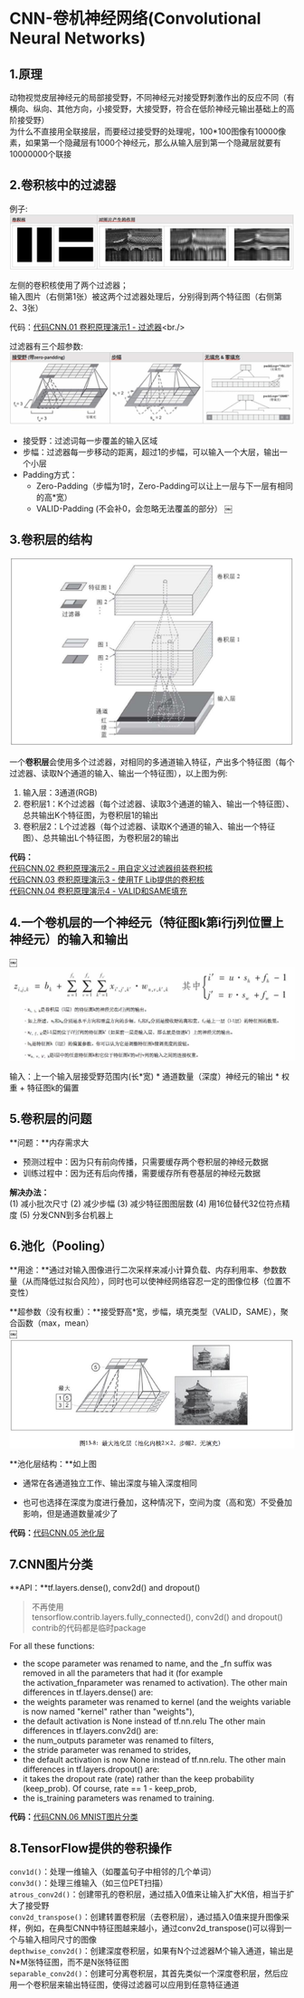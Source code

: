 # CNN-卷机神经网络(Convolutional Neural Networks)

## 1.原理
动物视觉皮层神经元的局部接受野，不同神经元对接受野刺激作出的反应不同（有横向、纵向、其他方向，小接受野，大接受野，符合在低阶神经元输出基础上的高阶接受野）<br/>
为什么不直接用全联接层，而要经过接受野的处理呢，100*100图像有10000像素，如果第一个隐藏层有1000个神经元，那么从输入层到第一个隐藏层就要有10000000个联接<br/>

## 2.卷积核中的过滤器

例子: <br/>
![14_cnn_01_filter.jpg](../pic/14_cnn_01_filter.jpg)

左侧的卷积核使用了两个过滤器；<br/>
输入图片（右侧第1张）被这两个过滤器处理后，分别得到两个特征图（右侧第2、3张）<br/>

代码：[代码CNN.01 卷积原理演示1 - 过滤器](14_cnn_code/14_code_01_convolution_demo_1_filter.md)<br./>

过滤器有三个超参数:<br/>
![14_cnn_02_filter_params.jpg](../pic/14_cnn_02_filter_params.jpg)

* 接受野：过滤词每一步覆盖的输入区域
* 步幅：过滤器每一步移动的距离，超过1的步幅，可以输入一个大层，输出一个小层
* Padding方式：
    * Zero-Padding（步幅为1时，Zero-Padding可以让上一层与下一层有相同的高*宽）
    * VALID-Padding (不会补0，会忽略无法覆盖的部分）
￼

## 3.卷积层的结构

![14_cnn_03_conv_layer.jpg](../pic/14_cnn_03_conv_layer.jpg)

一个**卷积层**会使用多个过滤器，对相同的多通道输入特征，产出多个特征图（每个过滤器、读取N个通道的输入、输出一个特征图），以上图为例: <br/>

1. 输入层：3通道(RGB)
2. 卷积层1：K个过滤器（每个过滤器、读取3个通道的输入、输出一个特征图）、总共输出K个特征图，为卷积层1的输出
3. 卷积层2：L个过滤器（每个过滤器、读取K个通道的输入、输出一个特征图）、总共输出L个特征图，为卷积层2的输出

**代码：**<br/>
[代码CNN.02 卷积原理演示2 - 用自定义过滤器组装卷积核](14_cnn_code/14_code_02_convolution_demo_2_conv_core_with_self_defined_filter.md)<br/>
[代码CNN.03 卷积原理演示3 - 使用TF Lib提供的卷积核](14_cnn_code/14_code_03_convolution_demo_3_conv_core_with_tf_lib.md)<br/>
[代码CNN.04 卷积原理演示4 - VALID和SAME填充](14_cnn_code/14_code_04_convolution_demo_4_valid_and_same_padding.md)<br/>

## 4.一个卷机层的一个神经元（特征图k第i行j列位置上神经元）的输入和输出
￼
![14_cnn_04_conv_neuron.jpg](../pic/14_cnn_04_conv_neuron.jpg)

输入：上一个输入层接受野范围内(长*宽) * 通道数量（深度）神经元的输出 * 权重 + 特征图k的偏置

## 5.卷积层的问题

**问题：**内存需求大

* 预测过程中：因为只有前向传播，只需要缓存两个卷积层的神经元数据
* 训练过程中：因为还有后向传播，需要缓存所有卷基层的神经元数据

**解决办法：<br/>**
(1) 减小批次尺寸 (2) 减少步幅 (3) 减少特征图图层数 (4) 用16位替代32位符点精度 (5) 分发CNN到多台机器上

## 6.池化（Pooling）

**用途：**通过对输入图像进行二次采样来减小计算负载、内存利用率、参数数量（从而降低过拟合风险），同时也可以使神经网络容忍一定的图像位移（位置不变性）<br/>

**超参数（没有权重）：**接受野高*宽，步幅，填充类型（VALID，SAME），聚合函数（max，mean）<br/>
￼
![14_cnn_05_pooling.jpg](../pic/14_cnn_05_pooling.jpg)

**池化层结构：**如上图

* 通常在各通道独立工作、输出深度与输入深度相同

* 也可也选择在深度为度进行叠加，这种情况下，空间为度（高和宽）不受叠加影响，但是通道数量减少了

**代码：**[代码CNN.05 池化层](14_cnn_code/14_code_05_pooling.md)


## 7.CNN图片分类
**API：**tf.layers.dense(), conv2d() and dropout()   

> 不再使用tensorflow.contrib.layers.fully_connected(), conv2d() and dropout()
> contrib的代码都是临时package

For all these functions:

* the scope parameter was renamed to name, and the _fn suffix was removed in all the parameters that had it (for example the activation_fnparameter was renamed to activation).
The other main differences in tf.layers.dense() are:
* the weights parameter was renamed to kernel (and the weights variable is now named "kernel" rather than "weights"),
* the default activation is None instead of tf.nn.relu
The other main differences in tf.layers.conv2d() are:
* the num_outputs parameter was renamed to filters,
* the stride parameter was renamed to strides,
* the default activation is now None instead of tf.nn.relu.
The other main differences in tf.layers.dropout() are:
* it takes the dropout rate (rate) rather than the keep probability (keep_prob). Of course, rate == 1 - keep_prob,
* the is_training parameters was renamed to training.

**代码：**[代码CNN.06 MNIST图片分类](14_cnn_code/14_code_06_mnist_cnn_classification.md)

## 8.TensorFlow提供的卷积操作

`conv1d()`：处理一维输入（如覆盖句子中相邻的几个单词）<br/>
`conv3d()`：处理三维输入（如三位PET扫描）<br/>
`atrous_conv2d()`：创建带孔的卷积层，通过插入0值来让输入扩大K倍，相当于扩大了接受野<br/>
`conv2d_transpose()`：创建转置卷积层（去卷积层），通过插入0值来提升图像采样，例如，在典型CNN中特征图越来越小，通过conv2d_transpose()可以得到一个与输入相同尺寸的图像<br/>
`depthwise_conv2d()`：创建深度卷积层，如果有N个过滤器M个输入通道，输出是N*M张特征图，而不是N张特征图<br/>
`separable_conv2d()`：创建可分离卷积层，其首先类似一个深度卷积层，然后应用一个卷积层来输出特征图，使得过滤器可以应用到任意特征通道<br/>












